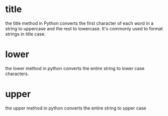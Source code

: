 # title
the title method in Python converts the first character of each word in a string to uppercase and the rest to lowercase. It's commonly used to format strings in title case.
# lower
the lower method in python converts the entire string to lower case characters.
# upper
the upper method in python converts the entire string to upper case
